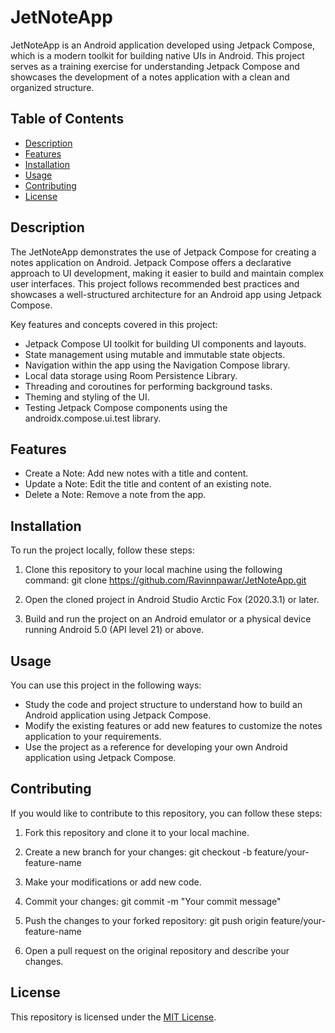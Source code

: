 # JetNoteApp

JetNoteApp is an Android application developed using Jetpack Compose, which is a modern toolkit for building native UIs in Android. This project serves as a training exercise for understanding Jetpack Compose and showcases the development of a notes application with a clean and organized structure.

## Table of Contents
- [Description](#description)
- [Features](#features)
- [Installation](#installation)
- [Usage](#usage)
- [Contributing](#contributing)
- [License](#license)

## Description
The JetNoteApp demonstrates the use of Jetpack Compose for creating a notes application on Android. Jetpack Compose offers a declarative approach to UI development, making it easier to build and maintain complex user interfaces. This project follows recommended best practices and showcases a well-structured architecture for an Android app using Jetpack Compose.

Key features and concepts covered in this project:
- Jetpack Compose UI toolkit for building UI components and layouts.
- State management using mutable and immutable state objects.
- Navigation within the app using the Navigation Compose library.
- Local data storage using Room Persistence Library.
- Threading and coroutines for performing background tasks.
- Theming and styling of the UI.
- Testing Jetpack Compose components using the androidx.compose.ui.test library.

## Features
- Create a Note: Add new notes with a title and content.
- Update a Note: Edit the title and content of an existing note.
- Delete a Note: Remove a note from the app.
## Installation
To run the project locally, follow these steps:

1. Clone this repository to your local machine using the following command:
git clone https://github.com/Ravinnpawar/JetNoteApp.git


2. Open the cloned project in Android Studio Arctic Fox (2020.3.1) or later.

3. Build and run the project on an Android emulator or a physical device running Android 5.0 (API level 21) or above.

## Usage
You can use this project in the following ways:
- Study the code and project structure to understand how to build an Android application using Jetpack Compose.
- Modify the existing features or add new features to customize the notes application to your requirements.
- Use the project as a reference for developing your own Android application using Jetpack Compose.

## Contributing
If you would like to contribute to this repository, you can follow these steps:
1. Fork this repository and clone it to your local machine.
2. Create a new branch for your changes: 
git checkout -b feature/your-feature-name

3. Make your modifications or add new code.
4. Commit your changes: 
git commit -m "Your commit message"

5. Push the changes to your forked repository: 
git push origin feature/your-feature-name


6. Open a pull request on the original repository and describe your changes.

## License
This repository is licensed under the [MIT License](LICENSE).

